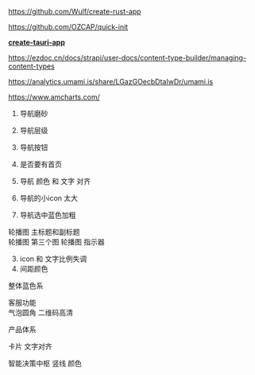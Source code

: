 https://github.com/Wulf/create-rust-app

https://github.com/OZCAP/quick-init


**[ create-tauri-app](https://github.com/tauri-apps/create-tauri-app)**


https://ezdoc.cn/docs/strapi/user-docs/content-type-builder/managing-content-types

https://analytics.umami.is/share/LGazGOecbDtaIwDr/umami.is


https://www.amcharts.com/



1. 导航磨砂

2. 导航层级 
   
4.  导航按钮   
   
5.  是否要有首页
   
6.  导航 颜色 和  文字 对齐  
   
7.  导航的小icon 太大   
8. 导航选中蓝色加粗


轮播图  主标题和副标题  
轮播图  第三个图
轮播图  指示器


3. icon 和 文字比例失调
3.  间距颜色
   

整体蓝色系

 客服功能  
 气泡圆角
 二维码高清


产品体系

卡片 文字对齐

智能决策中枢  竖线 颜色







 
 
   
    










